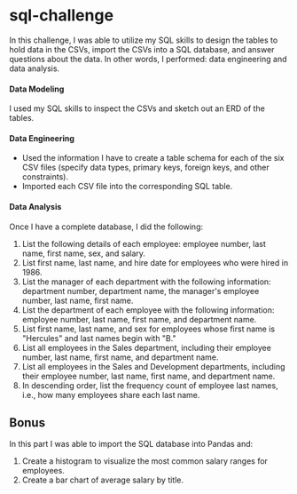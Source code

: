 # sql-challenge

In this challenge, I was able to utilize my SQL skills to design the tables to hold data in the CSVs, import the CSVs into a SQL database, and answer questions about the data. In other words, I performed: data engineering and data analysis.

#### Data Modeling
I used my SQL skills to inspect the CSVs and sketch out an ERD of the tables.

#### Data Engineering
* Used the information I have to create a table schema for each of the six CSV files (specify data types, primary keys, foreign keys, and other constraints).
* Imported each CSV file into the corresponding SQL table.

#### Data Analysis

Once I have a complete database, I did the following:
1. List the following details of each employee: employee number, last name, first name, sex, and salary.
2. List first name, last name, and hire date for employees who were hired in 1986.
3. List the manager of each department with the following information: department number, department name, the manager's employee number, last name, first name.
4. List the department of each employee with the following information: employee number, last name, first name, and department name.
5. List first name, last name, and sex for employees whose first name is "Hercules" and last names begin with "B."
6. List all employees in the Sales department, including their employee number, last name, first name, and department name.
7. List all employees in the Sales and Development departments, including their employee number, last name, first name, and department name.
8. In descending order, list the frequency count of employee last names, i.e., how many employees share each last name.

## Bonus
In this part I was able to import the SQL database into Pandas and:
  1. Create a histogram to visualize the most common salary ranges for employees.
  2. Create a bar chart of average salary by title.
